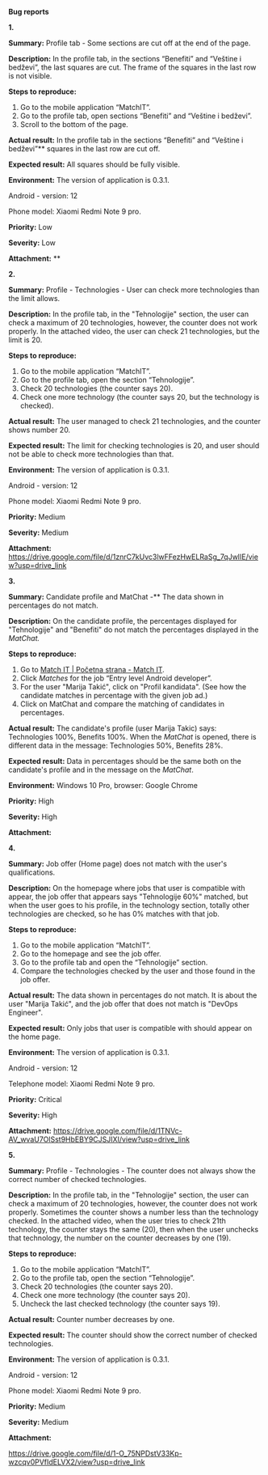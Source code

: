﻿**Bug reports**

**1.**

**Summary:** Profile tab - Some sections are cut off at the end of the page.

**Description:** In the profile tab, in the sections “Benefiti” and “Veštine i bedževi”, the last squares are cut. The frame of the squares in the last row is not visible.

**Steps to reproduce:**

1. Go to the mobile application “MatchIT”.
1. Go to the profile tab, open sections “Benefiti” and “Veštine i bedževi”.
1. Scroll to the bottom of the page.

**Actual result:** In the profile tab in the sections “Benefiti” and “Veštine i bedževi”** squares in the last row are cut off.

**Expected result:** All squares should be fully visible.

**Environment:** The version of application is 0.3.1. 

Android - version: 12 

Phone model: Xiaomi Redmi Note 9 pro.

**Priority:** Low

**Severity:** Low

**Attachment:** 
**






**2.**

**Summary:** Profile - Technologies - User can check more technologies than the limit allows.

**Description:** In the profile tab, in the "Tehnologije" section, the user can check a maximum of 20 technologies, however, the counter does not work properly. In the attached video, the user can check 21 technologies, but the limit is 20.

**Steps to reproduce:**

1. Go to the mobile application “MatchIT”.
1. Go to the profile tab, open the section “Tehnologije”.
1. Check 20 technologies (the counter says 20).
1. Check one more technology (the counter says 20, but the technology is checked).

**Actual result:** The user managed to check 21 technologies, and the counter shows number 20.

**Expected result:** The limit for checking technologies is 20, and user should not be able to check more technologies than that.

**Environment:** The version of application is 0.3.1. 

Android - version: 12 

Phone model: Xiaomi Redmi Note 9 pro.

**Priority:** Medium

**Severity:** Medium

**Attachment:** 
<https://drive.google.com/file/d/1znrC7kUvc3lwFFezHwELRaSg_7qJwlIE/view?usp=drive_link> 




















**3.**

**Summary:** Candidate profile and MatChat  -**  The data shown in percentages do not match.

**Description:** On the candidate profile, the percentages displayed for "Tehnologije" and "Benefiti" do not match the percentages displayed in the *MatChat.*

**Steps to reproduce:**

1. Go to [Match IT | Početna strana - Match IT](https://company.matchit.rs/job-offers).
1. Click *Matches* for the job “Entry level Android developer”.
1. For the user "Marija Takić", click on "Profil kandidata". (See how the candidate matches in percentage with the given job ad.)
1. Click on MatChat and compare the matching of candidates in percentages.

**Actual result:** The candidate's profile (user Marija Takic) says: Technologies 100%, Benefits 100%. When the *MatChat* is opened, there is different data in the message: Technologies 50%, Benefits 28%.

**Expected result:** Data in percentages should be the same both on the candidate's profile and in the message on the *MatChat*.

**Environment:** Windows 10 Pro, browser: Google Chrome

**Priority:** High

**Severity:** High

**Attachment:**


**4.**

**Summary:** Job offer (Home page) does not match with the user's qualifications.

**Description:** On the homepage where jobs that user is compatible with appear, the job offer that appears says "Tehnologije 60%" matched, but when the user goes to his profile, in the technology section, totally other technologies are checked, so he has 0% matches with that job.

**Steps to reproduce:**

1. Go to the mobile application “MatchIT”.
1. Go to the homepage and see the job offer.
1. Go to the profile tab and open the “Tehnologije” section.
1. Compare the technologies checked by the user and those found in the job offer.

**Actual result:**  The data shown in percentages do not match. It is about the user "Marija Takić", and the job offer that does not match is "DevOps Engineer".

**Expected result:** Only jobs that user is compatible with should appear on the home page.

**Environment:** The version of application is 0.3.1. 

Android - version: 12 

Telephone model: Xiaomi Redmi Note 9 pro.

**Priority:** Critical

**Severity:** High

**Attachment:** 
<https://drive.google.com/file/d/1TNVc-AV_wvaU7OlSst9HbEBY9CJSJIXI/view?usp=drive_link> 




















**5.**

**Summary:**  Profile - Technologies - The counter does not always show the correct number of checked technologies.

**Description:** In the profile tab, in the "Tehnologije" section, the user can check a maximum of 20 technologies, however, the counter does not work properly. Sometimes the counter shows a number less than the technology checked. In the attached video, when the user tries to check 21th technology, the counter stays the same (20), then when the user unchecks that technology, the number on the counter decreases by one (19).

**Steps to reproduce:**

1. Go to the mobile application “MatchIT”.
1. Go to the profile tab, open the section “Tehnologije”.
1. Check 20 technologies (the counter says 20).
1. Check one more technology (the counter says 20).
1. Uncheck the last checked technology (the counter says 19). 

**Actual result:** Counter number decreases by one.

**Expected result:** The counter should show the correct number of checked technologies.

**Environment:** The version of application is 0.3.1. 

Android - version: 12 

Phone model: Xiaomi Redmi Note 9 pro.

**Priority:** Medium

**Severity:** Medium

**Attachment:** 

<https://drive.google.com/file/d/1-O_75NPDstV33Kp-wzcqv0PVfIdELVX2/view?usp=drive_link> 
